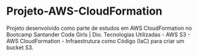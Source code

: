 # Projeto-AWS-CloudFormation
Projeto desenvolvido como parte de estudos em AWS CloudFormation no Bootcamp Santander Code Girls | Dio. Tecnologias Utilizadas - AWS S3 - AWS CloudFormation - Infraestrutura como Código (IaC) para criar um bucket S3.
